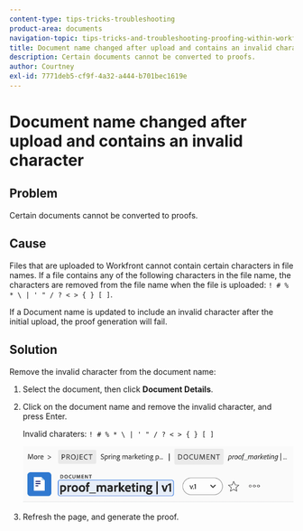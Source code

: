 ```yaml
---
content-type: tips-tricks-troubleshooting
product-area: documents
navigation-topic: tips-tricks-and-troubleshooting-proofing-within-workfront
title: Document name changed after upload and contains an invalid character
description: Certain documents cannot be converted to proofs.
author: Courtney
exl-id: 7771deb5-cf9f-4a32-a444-b701bec1619e
---
```

# Document name changed after upload and contains an invalid character

## Problem

Certain documents cannot be converted to proofs.

## Cause

Files that are uploaded to Workfront cannot contain certain characters in file names. If a file contains any of the following characters in the file name, the characters are removed from the file name when the file is uploaded: `! # % * \ | ' " / ? < > { } [ ]`.

If a Document name is updated to include an invalid character after the initial upload, the proof generation will fail. 

## Solution

Remove the invalid character from the document name:

1. Select the document, then click **Document Details**.
1. Click on the document name and remove the invalid character, and press Enter.
    
    Invalid charaters: `! # % * \ | ' " / ? < > { } [ ]`

    ![](assets/doc-name.png)

1. Refresh the page, and generate the proof.
